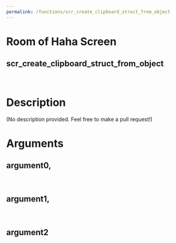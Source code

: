 ```yaml
---
permalink: /functions/scr_create_clipboard_struct_from_object
---
```

# Room of Haha Screen  
## scr_create_clipboard_struct_from_object  
&nbsp;  
# Description  
(No description provided. Feel free to make a pull request!) 
&nbsp;  
# Arguments
## argument0, 

&nbsp;  
## argument1, 

&nbsp;  
## argument2

&nbsp;  


